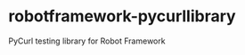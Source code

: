 robotframework-pycurllibrary
============================

PyCurl testing library for Robot Framework
